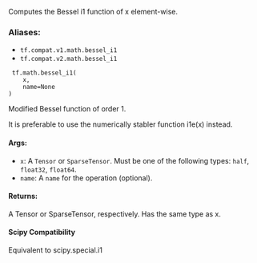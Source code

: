 
Computes the Bessel i1 function of x element-wise.
### Aliases:
- `tf.compat.v1.math.bessel_i1`
- `tf.compat.v2.math.bessel_i1`

```
 tf.math.bessel_i1(
    x,
    name=None
)
```

Modified Bessel function of order 1.

It is preferable to use the numerically stabler function i1e(x) instead.
#### Args:
- `x`: A `Tensor` or `SparseTensor`. Must be one of the following types: `half`, `float32`, `float64`.
- `name`: A `name` for the operation (optional).
#### Returns:

A Tensor or SparseTensor, respectively. Has the same type as x.
#### Scipy Compatibility

Equivalent to scipy.special.i1
